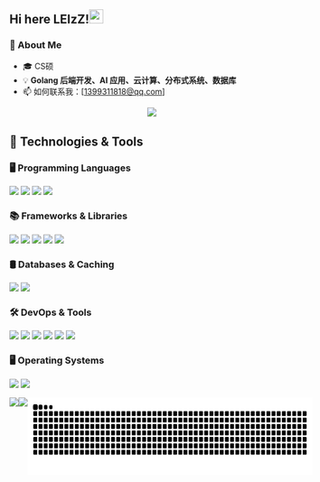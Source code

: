 ## Hi here LEIzZ!<img src="https://raw.githubusercontent.com/MartinHeinz/MartinHeinz/master/wave.gif" width="25px" height="25px" />
###  🤔 About Me
- 🎓 CS硕
- 💡 **Golang 后端开发、AI 应用、云计算、分布式系统、数据库**
- 📫 如何联系我：[1399311818@qq.com]

<div align="center">
    <img src="https://github.com/user-attachments/assets/93f50043-52cf-4f69-86b5-f2616822a5a4" width="50%">
</div>

## 🔧 Technologies & Tools

### 🖥️ Programming Languages  
![](https://img.shields.io/badge/Golang-informational?style=flat&logo=go&logoColor=white&color=2bbc8a&labelWidth=100)
![](https://img.shields.io/badge/C++-informational?style=flat&logo=c%2B%2B&logoColor=white&color=2bbc8a&labelWidth=100)
![](https://img.shields.io/badge/Python-informational?style=flat&logo=python&logoColor=white&color=2bbc8a&labelWidth=100)
![](https://img.shields.io/badge/Java-informational?style=flat&logo=openjdk&logoColor=white&color=2bbc8a&labelWidth=100)

### 📚 Frameworks & Libraries  
![](https://img.shields.io/badge/Gin-informational?style=flat&logo=go&logoColor=white&color=2bbc8a&labelWidth=100)
![](https://img.shields.io/badge/Gorm-informational?style=flat&logo=go&logoColor=white&color=2bbc8a&labelWidth=100)
![](https://img.shields.io/badge/MyBatis-informational?style=flat&logo=apache-mybatis&logoColor=white&color=2bbc8a&labelWidth=100)
![](https://img.shields.io/badge/SpringBoot-informational?style=flat&logo=springboot&logoColor=white&color=2bbc8a&labelWidth=100)
![](https://img.shields.io/badge/PyTorch-informational?style=flat&logo=pytorch&logoColor=white&color=2bbc8a&labelWidth=100)

### 🛢️ Databases & Caching  
![](https://img.shields.io/badge/MySQL-informational?style=flat&logo=mysql&logoColor=white&color=2bbc8a&labelWidth=100)
![](https://img.shields.io/badge/Redis-informational?style=flat&logo=redis&logoColor=white&color=2bbc8a&labelWidth=100)

### 🛠️ DevOps & Tools  
![](https://img.shields.io/badge/VSCode-informational?style=flat&logo=visual-studio-code&logoColor=white&color=2bbc8a&labelWidth=100)
![](https://img.shields.io/badge/Vim-informational?style=flat&logo=vim&logoColor=white&color=2bbc8a&labelWidth=100)
![](https://img.shields.io/badge/Docker-informational?style=flat&logo=docker&logoColor=white&color=2bbc8a&labelWidth=100)
![](https://img.shields.io/badge/IntelliJ_IDEA-informational?style=flat&logo=intellij-idea&logoColor=white&color=2bbc8a&labelWidth=100)
![](https://img.shields.io/badge/PyCharm-informational?style=flat&logo=pycharm&logoColor=white&color=2bbc8a&labelWidth=100)
![](https://img.shields.io/badge/Anaconda-informational?style=flat&logo=anaconda&logoColor=white&color=2bbc8a&labelWidth=100)

### 🖥️ Operating Systems  
![](https://img.shields.io/badge/MacOS-informational?style=flat&logo=apple&logoColor=white&color=2bbc8a&labelWidth=100)
![](https://img.shields.io/badge/Linux-informational?style=flat&logo=linux&logoColor=white&color=2bbc8a&labelWidth=100)

<div align="center">
  <div style="display: flex; justify-content: space-between; width: 100%; max-width: 1000px;">
    <img height="137px" src="https://github-readme-stats.vercel.app/api?username=IAMLEIzZ&hide_title=true&hide_border=true&show_icons=true&include_all_commits=true&count_private=true&line_height=21&text_color=000&icon_color=000&bg_color=0,ea6161,ffc64d,fffc4d,52fa5a&theme=graywhite" />
    <img height="137px" src="https://github-readme-stats.vercel.app/api/top-langs/?username=IAMLEIzZ&hide=html&hide_title=true&hide_border=true&layout=compact&langs_count=6&exclude_repo=comp426,Redventures-Movie-Quotes&text_color=000&icon_color=fff&bg_color=0,52fa5a,4dfcff,c64dff&theme=graywhite" />
    <img height="137px" src="https://raw.githubusercontent.com/IAMLEIzZ/IAMLEIzZ/output/github-contribution-grid-snake.svg" />
  </div>
</div>
